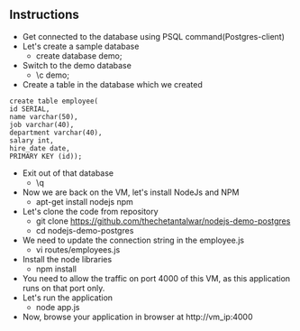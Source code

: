 ## Instructions
* Get connected to the database using PSQL command(Postgres-client)
* Let's create a sample database
    * create database demo;
* Switch to the demo database
    * \c demo;
* Create a table in the database which we created
```
create table employee(
id SERIAL,
name varchar(50),
job varchar(40),
department varchar(40),
salary int,
hire_date date,
PRIMARY KEY (id));
```
* Exit out of that database
    * \q
* Now we are back on the VM, let's install NodeJs and NPM
    * apt-get install nodejs npm
* Let's clone the code from repository
    * git clone https://github.com/thechetantalwar/nodejs-demo-postgres
    * cd nodejs-demo-postgres
* We need to update the connection string in the employee.js
    * vi routes/employees.js
* Install the node libraries
    * npm install
* You need to allow the traffic on port 4000 of this VM, as this application runs on that port only.
* Let's run the application
    * node app.js
* Now, browse your application in browser at http://vm_ip:4000